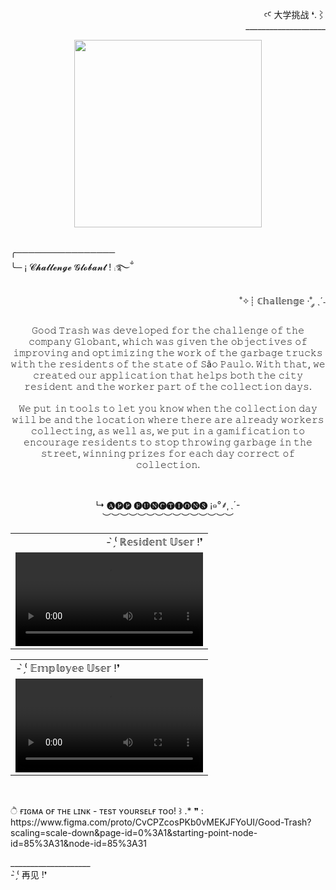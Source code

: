 <div align="right" >
  
  <p>
  ꜥꜤ  大学挑战 ❛.⌇ <br>____________________
  </p>
  
</div> 

<div align="center" >
  <img height="300px" src="https://user-images.githubusercontent.com/86667062/209580312-b6a2274a-5c0a-4d35-9194-b6631cc58b5d.png"><br><br>
  
  <p align="left">
    ╭────────────────<br>
    ╰─ ¡  𝓒𝓱𝓪𝓵𝓵𝓮𝓷𝓰𝓮 𝓖𝓵𝓸𝓫𝓪𝓷𝓽 ! ⨾࿐ྂ
  </p>
  
  <p align="right">
    ˚✧┊ ℂ𝕙𝕒𝕝𝕝𝕖𝕟𝕘𝕖 ·˚ ༘ ˎˊ˗<br>
    <p align="center">
  
  <p>
    𝙶𝚘𝚘𝚍 𝚃𝚛𝚊𝚜𝚑 𝚠𝚊𝚜 𝚍𝚎𝚟𝚎𝚕𝚘𝚙𝚎𝚍 𝚏𝚘𝚛 𝚝𝚑𝚎 𝚌𝚑𝚊𝚕𝚕𝚎𝚗𝚐𝚎 𝚘𝚏 𝚝𝚑𝚎 𝚌𝚘𝚖𝚙𝚊𝚗𝚢 𝙶𝚕𝚘𝚋𝚊𝚗𝚝, 𝚠𝚑𝚒𝚌𝚑 𝚠𝚊𝚜 𝚐𝚒𝚟𝚎𝚗 𝚝𝚑𝚎 𝚘𝚋𝚓𝚎𝚌𝚝𝚒𝚟𝚎𝚜 𝚘𝚏 𝚒𝚖𝚙𝚛𝚘𝚟𝚒𝚗𝚐 𝚊𝚗𝚍 𝚘𝚙𝚝𝚒𝚖𝚒𝚣𝚒𝚗𝚐 𝚝𝚑𝚎 𝚠𝚘𝚛𝚔 𝚘𝚏 𝚝𝚑𝚎 𝚐𝚊𝚛𝚋𝚊𝚐𝚎 
    𝚝𝚛𝚞𝚌𝚔𝚜  𝚠𝚒𝚝𝚑 𝚝𝚑𝚎 𝚛𝚎𝚜𝚒𝚍𝚎𝚗𝚝𝚜 𝚘𝚏 𝚝𝚑𝚎 𝚜𝚝𝚊𝚝𝚎 𝚘𝚏 𝚂ã𝚘 𝙿𝚊𝚞𝚕𝚘. 𝚆𝚒𝚝𝚑 𝚝𝚑𝚊𝚝, 𝚠𝚎 𝚌𝚛𝚎𝚊𝚝𝚎𝚍 𝚘𝚞𝚛 𝚊𝚙𝚙𝚕𝚒𝚌𝚊𝚝𝚒𝚘𝚗 𝚝𝚑𝚊𝚝 𝚑𝚎𝚕𝚙𝚜 𝚋𝚘𝚝𝚑 𝚝𝚑𝚎 𝚌𝚒𝚝𝚢 𝚛𝚎𝚜𝚒𝚍𝚎𝚗𝚝 𝚊𝚗𝚍 𝚝𝚑𝚎 𝚠𝚘𝚛𝚔𝚎𝚛 𝚙𝚊𝚛𝚝 𝚘𝚏 𝚝𝚑𝚎 
    𝚌𝚘𝚕𝚕𝚎𝚌𝚝𝚒𝚘𝚗 𝚍𝚊𝚢𝚜.<br><br>
    𝚆𝚎 𝚙𝚞𝚝 𝚒𝚗 𝚝𝚘𝚘𝚕𝚜 𝚝𝚘 𝚕𝚎𝚝 𝚢𝚘𝚞 𝚔𝚗𝚘𝚠 𝚠𝚑𝚎𝚗 𝚝𝚑𝚎 𝚌𝚘𝚕𝚕𝚎𝚌𝚝𝚒𝚘𝚗 𝚍𝚊𝚢 𝚠𝚒𝚕𝚕 𝚋𝚎 𝚊𝚗𝚍 𝚝𝚑𝚎 𝚕𝚘𝚌𝚊𝚝𝚒𝚘𝚗 𝚠𝚑𝚎𝚛𝚎 𝚝𝚑𝚎𝚛𝚎 𝚊𝚛𝚎 𝚊𝚕𝚛𝚎𝚊𝚍𝚢 𝚠𝚘𝚛𝚔𝚎𝚛𝚜 𝚌𝚘𝚕𝚕𝚎𝚌𝚝𝚒𝚗𝚐, 𝚊𝚜 𝚠𝚎𝚕𝚕 𝚊𝚜, 
    𝚠𝚎 𝚙𝚞𝚝 𝚒𝚗 𝚊 𝚐𝚊𝚖𝚒𝚏𝚒𝚌𝚊𝚝𝚒𝚘𝚗 𝚝𝚘 𝚎𝚗𝚌𝚘𝚞𝚛𝚊𝚐𝚎 𝚛𝚎𝚜𝚒𝚍𝚎𝚗𝚝𝚜 𝚝𝚘 𝚜𝚝𝚘𝚙 𝚝𝚑𝚛𝚘𝚠𝚒𝚗𝚐 𝚐𝚊𝚛𝚋𝚊𝚐𝚎 𝚒𝚗 𝚝𝚑𝚎 𝚜𝚝𝚛𝚎𝚎𝚝, 𝚠𝚒𝚗𝚗𝚒𝚗𝚐 𝚙𝚛𝚒𝚣𝚎𝚜 𝚏𝚘𝚛 𝚎𝚊𝚌𝚑 𝚍𝚊𝚢 𝚌𝚘𝚛𝚛𝚎𝚌𝚝 𝚘𝚏 𝚌𝚘𝚕𝚕𝚎𝚌𝚝𝚒𝚘𝚗.
  </p>
  
</div><br>

<div>
  
  <p align="center">
    ↳ 🅐🅟🅟 🅕🅤🅝🅒🅣🅘🅞🅝🅢 ¡๑°⸙͎ ˎ´-<br>︶︶︶︶︶︶︶︶︶︶︶︶︶︶︶
  </p>
  
  <table>
     <tr> 
          <td align="right" >- ̗̀⁽ ℝ𝕖𝕤𝕚𝕕𝕖𝕟𝕥 𝕌𝕤𝕖𝕣 !❜</td>
     </tr>
     <tr>
       <td><video src="https://user-images.githubusercontent.com/86667062/209581903-9936cd1d-396c-4db8-9544-bf3ab89e5db5.mp4"></td>
     </tr>
  </table>  
  <table>
     <tr> 
          <td align="left" >- ̗̀⁽ 𝔼𝕞𝕡𝕝𝕠𝕪𝕖𝕖 𝕌𝕤𝕖𝕣 !❜</td>
     </tr>
     <tr>
       <td><video src="https://user-images.githubusercontent.com/86667062/209581931-6bf20b77-c706-47b6-9f0b-431da4109b97.mp4"></td>
     </tr>
  </table>  
</div><br>

 <p>
     ੈ  ғɪɢᴍᴀ ᴏғ ᴛʜᴇ ʟɪɴᴋ - ᴛᴇsᴛ ʏᴏᴜʀsᴇʟғ ᴛᴏᴏ! ꒱ .* ❞ : <br>
     https://www.figma.com/proto/CvCPZcosPKb0vMEKJFYoUI/Good-Trash?scaling=scale-down&page-id=0%3A1&starting-point-node-id=85%3A31&node-id=85%3A31
  </p>

<div>

   <p>
     ____________________<br> - ̗̀⁽ 再见 !❜
   </p>
  
</div>
